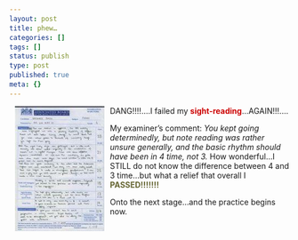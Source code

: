 ```yaml
---
layout: post
title: phew…
categories: []
tags: []
status: publish
type: post
published: true
meta: {}
---
```

<img border="0" align="left" src="/img/prac6.jpg" hspace="10" />DANG!!!!....I failed my <strong><font color="#cc0000">sight-reading</font></strong>…AGAIN!!!....

My examiner’s comment: <em>You kept going determinedly, but note reading was rather unsure generally, and the basic rhythm should have been in 4 time, not 3.
</em>How wonderful…I STILL do not know the difference between 4 and 3 time…but what a relief that overall I <font color="#666633"><strong>PASSED!!!!!!!</strong> </font>

Onto the next stage…and the practice begins now.
